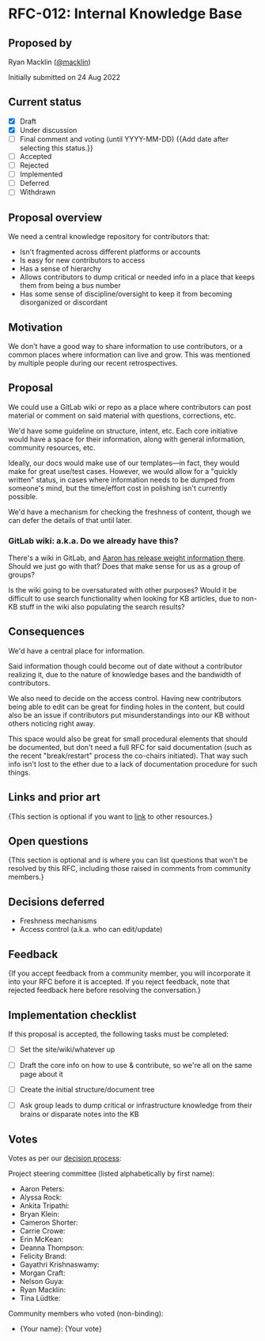 # RFC-012: Internal Knowledge Base
## Proposed by

Ryan Macklin ([@macklin](https://thegooddocs.slack.com/team/U01DYRWG43X))

Initially submitted on 24 Aug 2022

## Current status

- [x] Draft
- [x] Under discussion
- [ ] Final comment and voting (until YYYY-MM-DD) {{Add date after selecting this status.}}
- [ ] Accepted
- [ ] Rejected
- [ ] Implemented
- [ ] Deferred
- [ ] Withdrawn

## Proposal overview

We need a central knowledge repository for contributors that:
* Isn't fragmented across different platforms or accounts
* Is easy for new contributors to access
* Has a sense of hierarchy
* Allows contributors to dump critical or needed info in a place that keeps them from being a bus number
* Has some sense of discipline/oversight to keep it from becoming disorganized or discordant

## Motivation

We don't have a good way to share information to use contributors, or a common places where information can live and grow. This was mentioned by multiple people during our recent retrospectives.

## Proposal

We could use a GitLab wiki or repo as a place where contributors can post material or comment on said material with questions, corrections, etc.

We'd have some guideline on structure, intent, etc. Each core initiative would have a space for their information, along with general information, community resources, etc.

Ideally, our docs would make use of our templates—in fact, they would make for great use/test cases. However, we would allow for a "quickly written" status, in cases where information needs to be dumped from someone's mind, but the time/effort cost in polishing isn't currently possible.

We'd have a mechanism for checking the freshness of content, though we can defer the details of that until later.

### GitLab wiki: a.k.a. Do we already have this?
There's a wiki in GitLab, and [Aaron has release weight information there](https://gitlab.com/tgdp/governance/-/wikis/Guide-to-assigning-weight-scores-to-issues-and-epics-%28release-planning%29). Should we just go with that? Does that make sense for us as a group of groups?

Is the wiki going to be oversaturated with other purposes? Would it be difficult to use search functionality when looking for KB articles, due to non-KB stuff in the wiki also populating the search results?

## Consequences

We'd have a central place for information.

Said information though could become out of date without a contributor realizing it, due to the nature of knowledge bases and the bandwidth of contributors.

We also need to decide on the access control. Having new contributors being able to edit can be great for finding holes in the content, but could also be an issue if contributors put misunderstandings into our KB without others noticing right away.

This space would also be great for small procedural elements that should be documented, but don't need a full RFC for said documentation (such as the recent "break/restart" process the co-chairs initiated). That way such info isn't lost to the ether due to a lack of documentation procedure for such things.


## Links and prior art

{This section is optional if you want to [link](https://example.com) to other resources.}


## Open questions

{This section is optional and is where you can list questions that won't be resolved by this RFC, including those raised in comments from community members.}


## Decisions deferred

* Freshness mechanisms
* Access control (a.k.a. who can edit/update)


## Feedback

{If you accept feedback from a community member, you will incorporate it into your RFC before it is accepted.
If you reject feedback, note that rejected feedback here before resolving the conversation.}


## Implementation checklist

If this proposal is accepted, the following tasks must be completed:

- [ ] Set the site/wiki/whatever up
- [ ] Draft the core info on how to use & contribute, so we're all on the same page about it
- [ ] Create the initial structure/document tree
- [ ] Ask group leads to dump critical or infrastructure knowledge from their brains or disparate notes into the KB


## Votes

Votes as per our [decision process](https://thegooddocsproject.dev/decisions/):

Project steering committee (listed alphabetically by first name):

- Aaron Peters:
- Alyssa Rock:
- Ankita Tripathi:
- Bryan Klein:
- Cameron Shorter:
- Carrie Crowe:
- Erin McKean:
- Deanna Thompson:
- Felicity Brand:
- Gayathri Krishnaswamy:
- Morgan Craft:
- Nelson Guya:
- Ryan Macklin:
- Tina Lüdtke:


Community members who voted (non-binding):

- {Your name}: {Your vote}